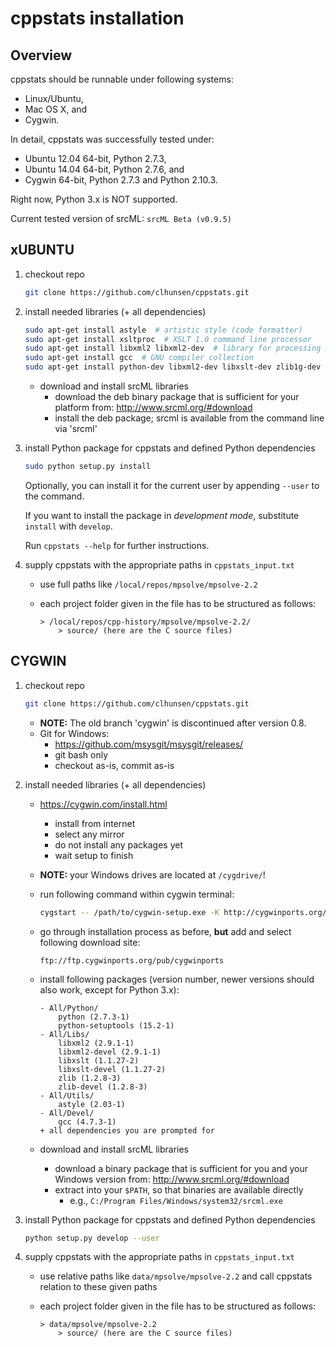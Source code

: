 # cppstats installation


## Overview

cppstats should be runnable under following systems:

* Linux/Ubuntu,
* Mac OS X, and
* Cygwin.

In detail, cppstats was successfully tested under:

- Ubuntu 12.04 64-bit, Python 2.7.3,
- Ubuntu 14.04 64-bit, Python 2.7.6, and
- Cygwin 64-bit, Python 2.7.3 and Python 2.10.3.

Right now, Python 3.x is NOT supported.

Current tested version of srcML:
`srcML Beta (v0.9.5)`


## xUBUNTU

1. checkout repo

    ```bash
    git clone https://github.com/clhunsen/cppstats.git
    ```

2. install needed libraries (+ all dependencies)

    ```bash
    sudo apt-get install astyle  # artistic style (code formatter)
    sudo apt-get install xsltproc  # XSLT 1.0 command line processor
    sudo apt-get install libxml2 libxml2-dev  # library for processing XML
    sudo apt-get install gcc  # GNU compiler collection
    sudo apt-get install python-dev libxml2-dev libxslt-dev zlib1g-dev # cppstats setuptools builds some dependencies from scratch, so these development packages are required
    ```

    - download and install srcML libraries
        - download the deb binary package that is sufficient for your platform from: http://www.srcml.org/#download
        - install the deb package; srcml is available from the command line via 'srcml'

3. install Python package for cppstats and defined Python dependencies

    ```bash
    sudo python setup.py install
    ```
    
    Optionally, you can install it for the current user by appending `--user` to the command.
    
    If you want to install the package in *development mode*, substitute `install` with `develop`.
    
    Run `cppstats --help` for further instructions.

4. supply cppstats with the appropriate paths in `cppstats_input.txt`

    * use full paths like `/local/repos/mpsolve/mpsolve-2.2`
    * each project folder given in the file has to be structured as follows:

        ```
        > /local/repos/cpp-history/mpsolve/mpsolve-2.2/
            > source/ (here are the C source files)
        ```



CYGWIN
------

1. checkout repo

    ```bash
    git clone https://github.com/clhunsen/cppstats.git
    ```

    * **NOTE:** The old branch 'cygwin' is discontinued after version 0.8.
    * Git for Windows:
        * https://github.com/msysgit/msysgit/releases/
        * git bash only
        * checkout as-is, commit as-is

2. install needed libraries (+ all dependencies)

    - https://cygwin.com/install.html
        - install from internet
        - select any mirror
        - do not install any packages yet
        - wait setup to finish

    - **NOTE:** your Windows drives are located at `/cygdrive/`!

    - run following command within cygwin terminal:

        ```bash
        cygstart -- /path/to/cygwin-setup.exe -K http://cygwinports.org/ports.gpg
        ```

    - go through installation process as before, **but** add and select following download site:

        ```
        ftp://ftp.cygwinports.org/pub/cygwinports
        ```

    - install following packages (version number, newer versions should
      also work, except for Python 3.x):

        ```
        - All/Python/
            python (2.7.3-1)
            python-setuptools (15.2-1)
        - All/Libs/
            libxml2 (2.9.1-1)
            libxml2-devel (2.9.1-1)
            libxslt (1.1.27-2)
            libxslt-devel (1.1.27-2)
            zlib (1.2.8-3)
            zlib-devel (1.2.8-3)
        - All/Utils/
            astyle (2.03-1)
        - All/Devel/
            gcc (4.7.3-1)
        + all dependencies you are prompted for
        ```

    - download and install srcML libraries
        - download a binary package that is sufficient for you and your Windows version from: http://www.srcml.org/#download
        - extract into your `$PATH`, so that binaries are available directly
            - e.g., `C:/Program Files/Windows/system32/srcml.exe`

3. install Python package for cppstats and defined Python dependencies

    ```bash
    python setup.py develop --user
    ```

4. supply cppstats with the appropriate paths in `cppstats_input.txt`

    * use relative paths like `data/mpsolve/mpsolve-2.2` and call cppstats relation to these given paths
    * each project folder given in the file has to be structured as follows:

        ```
        > data/mpsolve/mpsolve-2.2
            > source/ (here are the C source files)
        ```
